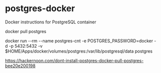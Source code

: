 # postgres-docker
Docker instructions for PostgreSQL container

docker pull postgres


docker run --rm --name postgres-cnt -e POSTGRES_PASSWORD=docker -d -p 5432:5432 -v $HOME/Apps/docker/volumes/postgres:/var/lib/postgresql/data postgres


https://hackernoon.com/dont-install-postgres-docker-pull-postgres-bee20e200198
